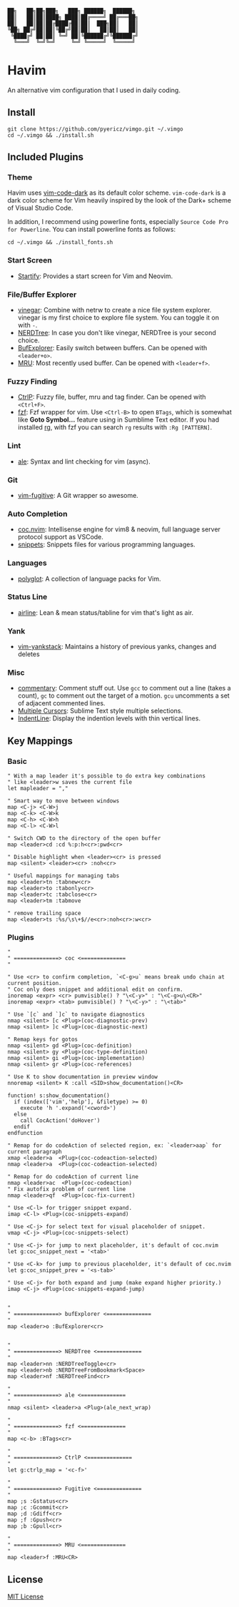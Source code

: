 ```
██╗   ██╗██╗███╗   ███╗ ██████╗  ██████╗ 
██║   ██║██║████╗ ████║██╔════╝ ██╔═══██╗
██║   ██║██║██╔████╔██║██║  ███╗██║   ██║
╚██╗ ██╔╝██║██║╚██╔╝██║██║   ██║██║   ██║
 ╚████╔╝ ██║██║ ╚═╝ ██║╚██████╔╝╚██████╔╝
  ╚═══╝  ╚═╝╚═╝     ╚═╝ ╚═════╝  ╚═════╝ 
```
# Havim
An alternative vim configuration that I used in daily coding.

## Install
```
git clone https://github.com/pyericz/vimgo.git ~/.vimgo
cd ~/.vimgo && ./install.sh
```

## Included Plugins
### Theme
Havim uses [vim-code-dark](https://github.com/pyericz/vim-code-dark) as its default color scheme. `vim-code-dark` is a dark color scheme for Vim heavily inspired by the look of the Dark+ scheme of Visual Studio Code.

In addition, I recommend using powerline fonts, especially `Source Code Pro for Powerline`. You can install powerline fonts as follows:
```
cd ~/.vimgo && ./install_fonts.sh
```

### Start Screen
* [Startify](https://github.com/mhinz/vim-startify): Provides a start screen for Vim and Neovim.

### File/Buffer Explorer

* [vinegar](https://github.com/tpope/vim-vinegar): Combine with netrw to create a nice file system explorer. vinegar is my first choice to explore file system. You can toggle it on with `-`.
* [NERDTree](https://github.com/scrooloose/nerdtree): In case you don't like vinegar, NERDTree is your second choice.
* [BufExplorer](https://github.com/vim-scripts/bufexplorer.zip): Easily switch between buffers. Can be opened with `<leader+o>`.
* [MRU](https://github.com/vim-scripts/mru.vim): Most recently used buffer. Can be opened with `<leader+f>`.

### Fuzzy Finding
* [CtrlP](https://github.com/ctrlpvim/ctrlp.vim): Fuzzy file, buffer, mru and tag finder. Can be opened with `<Ctrl+F>`.
* [fzf](https://github.com/junegunn/fzf.vim): Fzf wrapper for vim. Use `<Ctrl-B>` to open `BTags`, which is somewhat like **Goto Symbol...** feature using in Sumblime Text editor. If you had installed [rg](https://github.com/BurntSushi/ripgrep), with fzf you can search `rg` results with `:Rg [PATTERN]`.

### Lint
* [ale](https://github.com/w0rp/ale): Syntax and lint checking for vim (async).

### Git
* [vim-fugitive](https://github.com/tpope/vim-fugitive): A Git wrapper so awesome.

### Auto Completion
* [coc.nvim](https://github.com/neoclide/coc.nvim): Intellisense engine for vim8 & neovim, full language server protocol support as VSCode.
* [snippets](https://github.com/honza/vim-snippets): Snippets files for various programming languages.

### Languages
* [polyglot](https://github.com/sheerun/vim-polyglot): A collection of language packs for Vim.

### Status Line
* [airline](https://github.com/vim-airline/vim-airline): Lean & mean status/tabline for vim that's light as air.

### Yank
* [vim-yankstack](https://github.com/maxbrunsfeld/vim-yankstack): Maintains a history of previous yanks, changes and deletes

### Misc
* [commentary](https://github.com/tpope/vim-commentary): Comment stuff out.  Use `gcc` to comment out a line (takes a count), `gc` to comment out the target of a motion. `gcu` uncomments a set of adjacent commented lines.
* [Multiple Cursors](https://github.com/terryma/vim-multiple-cursors): Sublime Text style multiple selections.
* [IndentLine](https://github.com/Yggdroot/indentLine): Display the indention levels with thin vertical lines.

## Key Mappings

### Basic
```vim
" With a map leader it's possible to do extra key combinations
" like <leader>w saves the current file
let mapleader = ","

" Smart way to move between windows
map <C-j> <C-W>j
map <C-k> <C-W>k
map <C-h> <C-W>h
map <C-l> <C-W>l

" Switch CWD to the directory of the open buffer
map <leader>cd :cd %:p:h<cr>:pwd<cr>

" Disable highlight when <leader><cr> is pressed
map <silent> <leader><cr> :noh<cr>

" Useful mappings for managing tabs
map <leader>tn :tabnew<cr>
map <leader>to :tabonly<cr>
map <leader>tc :tabclose<cr>
map <leader>tm :tabmove

" remove trailing space
map <leader>ts :%s/\s\+$//e<cr>:noh<cr>:w<cr>
```

### Plugins
```vim
"
" ==============> coc <==============
"

" Use <cr> to confirm completion, `<C-g>u` means break undo chain at current position.
" Coc only does snippet and additional edit on confirm.
inoremap <expr> <cr> pumvisible() ? "\<C-y>" : "\<C-g>u\<CR>"
inoremap <expr> <tab> pumvisible() ? "\<C-y>" : "\<tab>"

" Use `[c` and `]c` to navigate diagnostics
nmap <silent> [c <Plug>(coc-diagnostic-prev)
nmap <silent> ]c <Plug>(coc-diagnostic-next)

" Remap keys for gotos
nmap <silent> gd <Plug>(coc-definition)
nmap <silent> gy <Plug>(coc-type-definition)
nmap <silent> gi <Plug>(coc-implementation)
nmap <silent> gr <Plug>(coc-references)

" Use K to show documentation in preview window
nnoremap <silent> K :call <SID>show_documentation()<CR>

function! s:show_documentation()
  if (index(['vim','help'], &filetype) >= 0)
    execute 'h '.expand('<cword>')
  else
    call CocAction('doHover')
  endif
endfunction

" Remap for do codeAction of selected region, ex: `<leader>aap` for current paragraph
xmap <leader>a  <Plug>(coc-codeaction-selected)
nmap <leader>a  <Plug>(coc-codeaction-selected)

" Remap for do codeAction of current line
nmap <leader>ac  <Plug>(coc-codeaction)
" Fix autofix problem of current line
nmap <leader>qf  <Plug>(coc-fix-current)

" Use <C-l> for trigger snippet expand.
imap <C-l> <Plug>(coc-snippets-expand)

" Use <C-j> for select text for visual placeholder of snippet.
vmap <C-j> <Plug>(coc-snippets-select)

" Use <C-j> for jump to next placeholder, it's default of coc.nvim
let g:coc_snippet_next = '<tab>'

" Use <C-k> for jump to previous placeholder, it's default of coc.nvim
let g:coc_snippet_prev = '<s-tab>'

" Use <C-j> for both expand and jump (make expand higher priority.)
imap <C-j> <Plug>(coc-snippets-expand-jump)


"
" ==============> bufExplorer <==============
"
map <leader>o :BufExplorer<cr>


"
" ==============> NERDTree <==============
"
map <leader>nn :NERDTreeToggle<cr>
map <leader>nb :NERDTreeFromBookmark<Space>
map <leader>nf :NERDTreeFind<cr>

"
" ==============> ale <==============
"
nmap <silent> <leader>a <Plug>(ale_next_wrap)

"
" ==============> fzf <==============
"
map <c-b> :BTags<cr>

"
" ==============> CtrlP <==============
"
let g:ctrlp_map = '<c-f>'

"
" ==============> Fugitive <==============
"
map ;s :Gstatus<cr>
map ;c :Gcommit<cr>
map ;d :Gdiff<cr>
map ;f :Gpush<cr>
map ;b :Gpull<cr>

"
" ==============> MRU <==============
"
map <leader>f :MRU<CR>
```
## License
[MIT License](https://github.com/pyericz/vimrc/blob/master/LICENSE)
